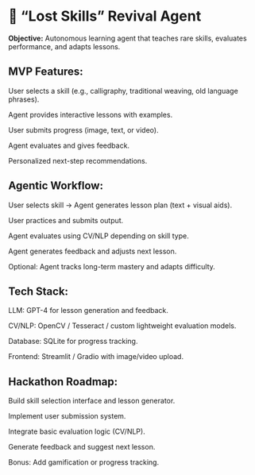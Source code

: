 # 🧵 “Lost Skills” Revival Agent

**Objective:** Autonomous learning agent that teaches rare skills, evaluates performance, and adapts lessons.

## MVP Features:

User selects a skill (e.g., calligraphy, traditional weaving, old language phrases).

Agent provides interactive lessons with examples.

User submits progress (image, text, or video).

Agent evaluates and gives feedback.

Personalized next-step recommendations.

## Agentic Workflow:

User selects skill → Agent generates lesson plan (text + visual aids).

User practices and submits output.

Agent evaluates using CV/NLP depending on skill type.

Agent generates feedback and adjusts next lesson.

Optional: Agent tracks long-term mastery and adapts difficulty.

## Tech Stack:

LLM: GPT-4 for lesson generation and feedback.

CV/NLP: OpenCV / Tesseract / custom lightweight evaluation models.

Database: SQLite for progress tracking.

Frontend: Streamlit / Gradio with image/video upload.

## Hackathon Roadmap:

Build skill selection interface and lesson generator.

Implement user submission system.

Integrate basic evaluation logic (CV/NLP).

Generate feedback and suggest next lesson.

Bonus: Add gamification or progress tracking.
